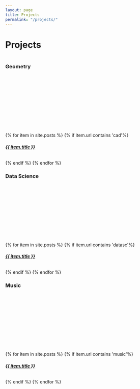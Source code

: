 ```yaml
---
layout: page
title: Projects
permalink: "/projects/"
---
```


<div class="w3-container w3-center">
  <h1 >Projects</h1>
</div>

<div class="row" >
  <div class="column">
    <div class="w3-card w3-container w3-center border" style="min-height:200px">
    <h3>Geometry</h3>
    <i class="fas fa-shapes w3-margin-bottom w3-text-theme" style="font-size:120px"></i>
    </div >
    <br>
    {% for item in site.posts %}
    {% if item.url contains 'cad'%}
    <a href="{{ item.url | absolute_url }}">
        <div class="w3-card w3-container w3-center ex1 ex3 border2" style="min-height:50px">
        <h5>{{ item.title }}</h5>
        </div>
        </a>
    {% endif %}
    {% endfor %}  
    </div>  
    <div class="column">
    <div class="w3-card w3-container w3-center border" style="min-height:200px">
    <h3>Data Science</h3>
    <i class="fa fa-line-chart w3-margin-bottom w3-text-theme" style="font-size:120px"></i>
    </div>
    <br>
    {% for item in site.posts %}
    {% if item.url contains 'datasc'%}
    <a href="{{ item.url | absolute_url }}"  >
        <div class="w3-card w3-container w3-center ex1 ex3 border2" style="min-height:50px ">
        <h5>{{ item.title }}</h5>
        </div>
        </a>
    {% endif %}
    {% endfor %}  
    </div>  
    <div class="column">
    <div class="w3-card w3-container w3-center border" style="min-height:200px">
    <h3>Music</h3>
    <i class="fa fa-music w3-margin-bottom w3-text-theme " style="font-size:120px"></i>
    </div>
    <br>
    {% for item in site.posts %}
    {% if item.url contains 'music'%}
    <a href="{{ item.url | absolute_url  }}"  >
        <div class="w3-card w3-container w3-center ex1 ex3 border2" style="min-height:50px ">
        <h5>{{ item.title }}</h5>
        </div>
        </a>
    {% endif %}
    {% endfor %}  
    </div>  
</div>




